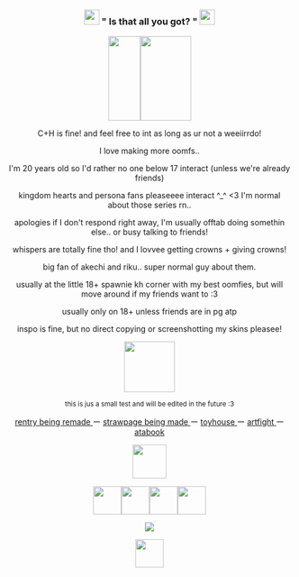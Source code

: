 <h3 align="center"> <img src="https://images-wixmp-ed30a86b8c4ca887773594c2.wixmp.com/f/e96a2c41-07fd-4723-abf1-bfd57e311ba9/d3xjdcv-2d623fa2-d135-4de9-ad66-b3523eb1f044.gif?token=eyJ0eXAiOiJKV1QiLCJhbGciOiJIUzI1NiJ9.eyJzdWIiOiJ1cm46YXBwOjdlMGQxODg5ODIyNjQzNzNhNWYwZDQxNWVhMGQyNmUwIiwiaXNzIjoidXJuOmFwcDo3ZTBkMTg4OTgyMjY0MzczYTVmMGQ0MTVlYTBkMjZlMCIsIm9iaiI6W1t7InBhdGgiOiJcL2ZcL2U5NmEyYzQxLTA3ZmQtNDcyMy1hYmYxLWJmZDU3ZTMxMWJhOVwvZDN4amRjdi0yZDYyM2ZhMi1kMTM1LTRkZTktYWQ2Ni1iMzUyM2ViMWYwNDQuZ2lmIn1dXSwiYXVkIjpbInVybjpzZXJ2aWNlOmZpbGUuZG93bmxvYWQiXX0.84phDxP_FviZ1KcCAHng7QI0IbjMtA7sUO9ha15Kss0" width="27px">
 " Is that all you got? " <img src="https://images-wixmp-ed30a86b8c4ca887773594c2.wixmp.com/f/e96a2c41-07fd-4723-abf1-bfd57e311ba9/d3xjdcv-2d623fa2-d135-4de9-ad66-b3523eb1f044.gif?token=eyJ0eXAiOiJKV1QiLCJhbGciOiJIUzI1NiJ9.eyJzdWIiOiJ1cm46YXBwOjdlMGQxODg5ODIyNjQzNzNhNWYwZDQxNWVhMGQyNmUwIiwiaXNzIjoidXJuOmFwcDo3ZTBkMTg4OTgyMjY0MzczYTVmMGQ0MTVlYTBkMjZlMCIsIm9iaiI6W1t7InBhdGgiOiJcL2ZcL2U5NmEyYzQxLTA3ZmQtNDcyMy1hYmYxLWJmZDU3ZTMxMWJhOVwvZDN4amRjdi0yZDYyM2ZhMi1kMTM1LTRkZTktYWQ2Ni1iMzUyM2ViMWYwNDQuZ2lmIn1dXSwiYXVkIjpbInVybjpzZXJ2aWNlOmZpbGUuZG93bmxvYWQiXX0.84phDxP_FviZ1KcCAHng7QI0IbjMtA7sUO9ha15Kss0" width="27px">
  </h3>

<p align="center"> 
  <img src="https://images-wixmp-ed30a86b8c4ca887773594c2.wixmp.com/f/f9a81c59-4db9-4177-aee4-19a036dfdadf/d2brudp-e5726814-3a4f-4188-b99a-700f839c95c5.gif?token=eyJ0eXAiOiJKV1QiLCJhbGciOiJIUzI1NiJ9.eyJzdWIiOiJ1cm46YXBwOjdlMGQxODg5ODIyNjQzNzNhNWYwZDQxNWVhMGQyNmUwIiwiaXNzIjoidXJuOmFwcDo3ZTBkMTg4OTgyMjY0MzczYTVmMGQ0MTVlYTBkMjZlMCIsIm9iaiI6W1t7InBhdGgiOiJcL2ZcL2Y5YTgxYzU5LTRkYjktNDE3Ny1hZWU0LTE5YTAzNmRmZGFkZlwvZDJicnVkcC1lNTcyNjgxNC0zYTRmLTQxODgtYjk5YS03MDBmODM5Yzk1YzUuZ2lmIn1dXSwiYXVkIjpbInVybjpzZXJ2aWNlOmZpbGUuZG93bmxvYWQiXX0.dLd2z1_nb3JaLLtHM3fc3Yd3c97VkrAPyBbgG011-9E" width="57px" height="150"><img src="https://images-wixmp-ed30a86b8c4ca887773594c2.wixmp.com/f/f9a81c59-4db9-4177-aee4-19a036dfdadf/d2q9uoc-629a04b9-dfaf-42db-a0ec-47e8f17ea6d9.gif?token=eyJ0eXAiOiJKV1QiLCJhbGciOiJIUzI1NiJ9.eyJzdWIiOiJ1cm46YXBwOjdlMGQxODg5ODIyNjQzNzNhNWYwZDQxNWVhMGQyNmUwIiwiaXNzIjoidXJuOmFwcDo3ZTBkMTg4OTgyMjY0MzczYTVmMGQ0MTVlYTBkMjZlMCIsIm9iaiI6W1t7InBhdGgiOiJcL2ZcL2Y5YTgxYzU5LTRkYjktNDE3Ny1hZWU0LTE5YTAzNmRmZGFkZlwvZDJxOXVvYy02MjlhMDRiOS1kZmFmLTQyZGItYTBlYy00N2U4ZjE3ZWE2ZDkuZ2lmIn1dXSwiYXVkIjpbInVybjpzZXJ2aWNlOmZpbGUuZG93bmxvYWQiXX0.4ZrMbekec-3Ngx4qEddKG2eHizF4Pq3kOuAxtZhooe4" width="90px" height="150">
 </p>

<p align="center">
  C+H is fine! and feel free to int as long as ur not a weeiirrdo! 
</p>
<p align="center">
  I love making more oomfs..
</p>
<p align="center">
  I'm 20 years old so I'd rather no one below 17 interact (unless we're already friends)
</p>
<p align="center">
  kingdom hearts and persona fans pleaseeee interact ^_^ <3 I'm normal about those series rn..
</p>
<p align="center">
  apologies if I don't respond right away, I'm usually offtab doing somethin else.. or busy talking to friends!
</p>
<p align="center">
  whispers are totally fine tho! and I lovvee getting crowns + giving crowns!
</p>
<p align="center">
  big fan of akechi and riku.. super normal guy about them.
</p>
<p align="center">
  usually at the little 18+ spawnie kh corner with my best oomfies, but will move around if my friends want to :3
</p>
<p align="center">
  usually only on 18+ unless friends are in pg atp
</p>
<p align="center">
  inspo is fine, but no direct copying or screenshotting my skins pleasee!
</p>

<p align="center">
  <img src="https://images-wixmp-ed30a86b8c4ca887773594c2.wixmp.com/f/b4769f32-fffa-4c69-815f-3b68c857dc3d/d3gl479-8ba78af2-570b-4878-b46e-97b2d4f36759.gif?token=eyJ0eXAiOiJKV1QiLCJhbGciOiJIUzI1NiJ9.eyJzdWIiOiJ1cm46YXBwOjdlMGQxODg5ODIyNjQzNzNhNWYwZDQxNWVhMGQyNmUwIiwiaXNzIjoidXJuOmFwcDo3ZTBkMTg4OTgyMjY0MzczYTVmMGQ0MTVlYTBkMjZlMCIsIm9iaiI6W1t7InBhdGgiOiJcL2ZcL2I0NzY5ZjMyLWZmZmEtNGM2OS04MTVmLTNiNjhjODU3ZGMzZFwvZDNnbDQ3OS04YmE3OGFmMi01NzBiLTQ4NzgtYjQ2ZS05N2IyZDRmMzY3NTkuZ2lmIn1dXSwiYXVkIjpbInVybjpzZXJ2aWNlOmZpbGUuZG93bmxvYWQiXX0.ZL_HOQaSEbntc0_CraA0dnUInN1Isv03S2q45nmhQFg" width="90px">
  </p>

<p align="center"> <sub>this is jus a small test and will be edited in the future :3</sub>

<p align="center"> <a href="https://www.youtube.com/watch?v=L_R02dRm4RE&pp=ygUIcmlrdSBtbWQ%3D">rentry being remade </a> ー <a href="https://www.youtube.com/watch?v=7f85bqrUqNs&list=RD7f85bqrUqNs&start_radio=1">strawpage being made </a> ー <a href="https://toyhou.se/foulblaze">toyhouse </a> ー <a href="https://artfight.net/~foulblaze">artfight </a> ー <a href="https://foulblaze.atabook.org">atabook </a>
</p>

<p align="center">
  <img src="https://images-wixmp-ed30a86b8c4ca887773594c2.wixmp.com/f/f062e0df-7698-4a9a-80c1-123904f88abb/d2y027r-3c748711-ec97-452f-ad9a-8b3af423daf8.gif?token=eyJ0eXAiOiJKV1QiLCJhbGciOiJIUzI1NiJ9.eyJzdWIiOiJ1cm46YXBwOjdlMGQxODg5ODIyNjQzNzNhNWYwZDQxNWVhMGQyNmUwIiwiaXNzIjoidXJuOmFwcDo3ZTBkMTg4OTgyMjY0MzczYTVmMGQ0MTVlYTBkMjZlMCIsIm9iaiI6W1t7InBhdGgiOiJcL2ZcL2YwNjJlMGRmLTc2OTgtNGE5YS04MGMxLTEyMzkwNGY4OGFiYlwvZDJ5MDI3ci0zYzc0ODcxMS1lYzk3LTQ1MmYtYWQ5YS04YjNhZjQyM2RhZjguZ2lmIn1dXSwiYXVkIjpbInVybjpzZXJ2aWNlOmZpbGUuZG93bmxvYWQiXX0.37BdbeqaF_IFYHVMXob4hJb2oAopenygzQByrQgnN9E" width="60px">
<p align="center">
 <img src="https://images-wixmp-ed30a86b8c4ca887773594c2.wixmp.com/f/5a906957-f35a-4804-bb25-e3389f80e395/da1jd9-4a73e12c-5a88-4c36-b919-4eccdc0d9c5d.gif?token=eyJ0eXAiOiJKV1QiLCJhbGciOiJIUzI1NiJ9.eyJzdWIiOiJ1cm46YXBwOjdlMGQxODg5ODIyNjQzNzNhNWYwZDQxNWVhMGQyNmUwIiwiaXNzIjoidXJuOmFwcDo3ZTBkMTg4OTgyMjY0MzczYTVmMGQ0MTVlYTBkMjZlMCIsIm9iaiI6W1t7InBhdGgiOiJcL2ZcLzVhOTA2OTU3LWYzNWEtNDgwNC1iYjI1LWUzMzg5ZjgwZTM5NVwvZGExamQ5LTRhNzNlMTJjLTVhODgtNGMzNi1iOTE5LTRlY2NkYzBkOWM1ZC5naWYifV1dLCJhdWQiOlsidXJuOnNlcnZpY2U6ZmlsZS5kb3dubG9hZCJdfQ.GDAAVKruZDcCUG0eOWaLyFqGlQdrCegu_0WH2pWZJ7o" width="50px"><img src="https://images-wixmp-ed30a86b8c4ca887773594c2.wixmp.com/f/5a906957-f35a-4804-bb25-e3389f80e395/da1jd9-4a73e12c-5a88-4c36-b919-4eccdc0d9c5d.gif?token=eyJ0eXAiOiJKV1QiLCJhbGciOiJIUzI1NiJ9.eyJzdWIiOiJ1cm46YXBwOjdlMGQxODg5ODIyNjQzNzNhNWYwZDQxNWVhMGQyNmUwIiwiaXNzIjoidXJuOmFwcDo3ZTBkMTg4OTgyMjY0MzczYTVmMGQ0MTVlYTBkMjZlMCIsIm9iaiI6W1t7InBhdGgiOiJcL2ZcLzVhOTA2OTU3LWYzNWEtNDgwNC1iYjI1LWUzMzg5ZjgwZTM5NVwvZGExamQ5LTRhNzNlMTJjLTVhODgtNGMzNi1iOTE5LTRlY2NkYzBkOWM1ZC5naWYifV1dLCJhdWQiOlsidXJuOnNlcnZpY2U6ZmlsZS5kb3dubG9hZCJdfQ.GDAAVKruZDcCUG0eOWaLyFqGlQdrCegu_0WH2pWZJ7o" width="50px"><img src="https://images-wixmp-ed30a86b8c4ca887773594c2.wixmp.com/f/5a906957-f35a-4804-bb25-e3389f80e395/da1jd9-4a73e12c-5a88-4c36-b919-4eccdc0d9c5d.gif?token=eyJ0eXAiOiJKV1QiLCJhbGciOiJIUzI1NiJ9.eyJzdWIiOiJ1cm46YXBwOjdlMGQxODg5ODIyNjQzNzNhNWYwZDQxNWVhMGQyNmUwIiwiaXNzIjoidXJuOmFwcDo3ZTBkMTg4OTgyMjY0MzczYTVmMGQ0MTVlYTBkMjZlMCIsIm9iaiI6W1t7InBhdGgiOiJcL2ZcLzVhOTA2OTU3LWYzNWEtNDgwNC1iYjI1LWUzMzg5ZjgwZTM5NVwvZGExamQ5LTRhNzNlMTJjLTVhODgtNGMzNi1iOTE5LTRlY2NkYzBkOWM1ZC5naWYifV1dLCJhdWQiOlsidXJuOnNlcnZpY2U6ZmlsZS5kb3dubG9hZCJdfQ.GDAAVKruZDcCUG0eOWaLyFqGlQdrCegu_0WH2pWZJ7o" width="50px"><img src="https://images-wixmp-ed30a86b8c4ca887773594c2.wixmp.com/f/5a906957-f35a-4804-bb25-e3389f80e395/da1jd9-4a73e12c-5a88-4c36-b919-4eccdc0d9c5d.gif?token=eyJ0eXAiOiJKV1QiLCJhbGciOiJIUzI1NiJ9.eyJzdWIiOiJ1cm46YXBwOjdlMGQxODg5ODIyNjQzNzNhNWYwZDQxNWVhMGQyNmUwIiwiaXNzIjoidXJuOmFwcDo3ZTBkMTg4OTgyMjY0MzczYTVmMGQ0MTVlYTBkMjZlMCIsIm9iaiI6W1t7InBhdGgiOiJcL2ZcLzVhOTA2OTU3LWYzNWEtNDgwNC1iYjI1LWUzMzg5ZjgwZTM5NVwvZGExamQ5LTRhNzNlMTJjLTVhODgtNGMzNi1iOTE5LTRlY2NkYzBkOWM1ZC5naWYifV1dLCJhdWQiOlsidXJuOnNlcnZpY2U6ZmlsZS5kb3dubG9hZCJdfQ.GDAAVKruZDcCUG0eOWaLyFqGlQdrCegu_0WH2pWZJ7o" width="50px">

<p align="center">
 <img src="https://komarev.com/ghpvc/?username=foulblaze&label=heartless&color=2c2b27&style=plastic"> </p>

<p align="center">
<img src="https://images-wixmp-ed30a86b8c4ca887773594c2.wixmp.com/f/17a538a1-9460-422e-8389-49cb8798906b/d1576zc-aedebef9-18a4-41a9-9b11-c024c7c2ac2f.gif?token=eyJ0eXAiOiJKV1QiLCJhbGciOiJIUzI1NiJ9.eyJzdWIiOiJ1cm46YXBwOjdlMGQxODg5ODIyNjQzNzNhNWYwZDQxNWVhMGQyNmUwIiwiaXNzIjoidXJuOmFwcDo3ZTBkMTg4OTgyMjY0MzczYTVmMGQ0MTVlYTBkMjZlMCIsIm9iaiI6W1t7InBhdGgiOiJcL2ZcLzE3YTUzOGExLTk0NjAtNDIyZS04Mzg5LTQ5Y2I4Nzk4OTA2YlwvZDE1NzZ6Yy1hZWRlYmVmOS0xOGE0LTQxYTktOWIxMS1jMDI0YzdjMmFjMmYuZ2lmIn1dXSwiYXVkIjpbInVybjpzZXJ2aWNlOmZpbGUuZG93bmxvYWQiXX0.36qmuqA_d6E3Iv4IVmxRms1wDUMMCVkpd4Rt0V4xvQo" width="50px">
